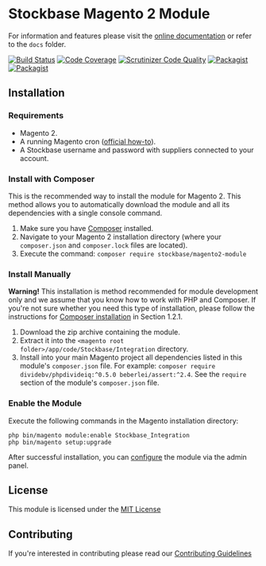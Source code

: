# Stockbase Magento 2 Module

For information and features please visit the [online documentation](https://stockbase-connect.github.io/magento2-module/)
or refer to the `docs` folder.

[![Build Status](https://travis-ci.org/Stockbase-Connect/magento2-module.svg?branch=master)](https://travis-ci.org/Stockbase-Connect/magento2-module)
[![Code Coverage](https://scrutinizer-ci.com/g/Stockbase-Connect/magento2-module/badges/coverage.png?b=master)](https://scrutinizer-ci.com/g/Stockbase-Connect/magento2-module/?branch=master)
[![Scrutinizer Code Quality](https://scrutinizer-ci.com/g/Stockbase-Connect/magento2-module/badges/quality-score.png?b=master)](https://scrutinizer-ci.com/g/Stockbase-Connect/magento2-module/?branch=master)
[![Packagist](https://img.shields.io/packagist/v/stockbase/magento2-module.svg)](https://packagist.org/packages/stockbase/magento2-module)
[![Packagist](https://img.shields.io/packagist/l/doctrine/orm.svg)](https://github.com/Stockbase-Connect/magento2-module/blob/master/LICENSE)

## Installation

### Requirements

* Magento 2.
* A running Magento cron ([official how-to](http://devdocs.magento.com/guides/v2.0/config-guide/cli/config-cli-subcommands-cron.html)).
* A Stockbase username and password with suppliers connected to your account.


### Install with Composer

This is the recommended way to install the module for Magento 2. This method allows you to automatically download the
module and all its dependencies with a single console command.

1. Make sure you have [Composer](https://getcomposer.org/) installed.
2. Navigate to your Magento 2 installation directory (where your `composer.json` and `composer.lock` files are located).
3. Execute the command: `composer require stockbase/magento2-module`

### Install Manually

**Warning!** This installation is method recommended for module development only and we assume that you know how to
work with PHP and Composer. If you're not sure whether you need this type of installation, please follow the
instructions for [Composer installation](#2-2) in Section 1.2.1.

1. Download the zip archive containing the module.
2. Extract it into the `<magento root folder>/app/code/Stockbase/Integration` directory.
3. Install into your main Magento project all dependencies listed in this module's `composer.json` file.
   For example: `composer require dividebv/phpdivideiq:^0.5.0 beberlei/assert:^2.4`.
   See the `require` section of the module's `composer.json` file.

### Enable the Module

Execute the following commands in the Magento installation directory:

```
php bin/magento module:enable Stockbase_Integration
php bin/magento setup:upgrade
```

After successful installation, you can [configure](#configuration) the module via the admin panel.

## License
This module is licensed under the [MIT License](https://github.com/Stockbase-Connect/magento2-module/blob/master/LICENSE)

## Contributing
If you're interested in contributing please read our [Contributing Guidelines](https://github.com/Stockbase-Connect/magento2-module/blob/master/CONTRIBUTING.md)
